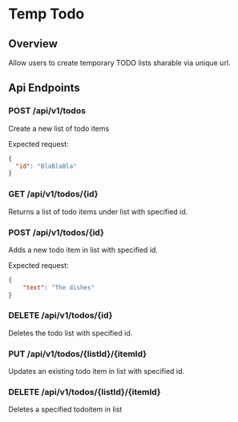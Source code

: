 # Temp Todo

## Overview
Allow users to create temporary TODO lists sharable via unique url.

## Api Endpoints
### POST /api/v1/todos
Create a new list of todo items

Expected request:
```json
{
  "id": "BlaBlaBla"
}

```

### GET /api/v1/todos/{id}
Returns a list of todo items under list with specified id.

### POST /api/v1/todos/{id}
Adds a new todo item in list with specified id.

Expected request:
```json
{
    "text": "The dishes"
}
```
### DELETE /api/v1/todos/{id}
Deletes the todo list with specified id.

### PUT /api/v1/todos/{listId}/{itemId}
Updates an existing todo item in list with specified id.

### DELETE /api/v1/todos/{listId}/{itemId}
Deletes a specified todoitem in list 

